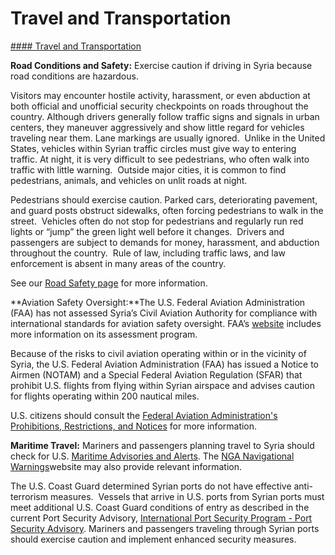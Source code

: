 # Travel and Transportation

[#### Travel and Transportation](javascript:void(0); "Travel and Transportation")

**Road Conditions and Safety:** Exercise caution if driving in Syria because road conditions are hazardous.

Visitors may encounter hostile activity, harassment, or even abduction at both official and unofficial security checkpoints on roads throughout the country. Although drivers generally follow traffic signs and signals in urban centers, they maneuver aggressively and show little regard for vehicles traveling near them. Lane markings are usually ignored.  Unlike in the United States, vehicles within Syrian traffic circles must give way to entering traffic. At night, it is very difficult to see pedestrians, who often walk into traffic with little warning.  Outside major cities, it is common to find pedestrians, animals, and vehicles on unlit roads at night.

Pedestrians should exercise caution. Parked cars, deteriorating pavement, and guard posts obstruct sidewalks, often forcing pedestrians to walk in the street.  Vehicles often do not stop for pedestrians and regularly run red lights or “jump” the green light well before it changes.  Drivers and passengers are subject to demands for money, harassment, and abduction throughout the country.  Rule of law, including traffic laws, and law enforcement is absent in many areas of the country.

See our [Road Safety page](https://travel.state.gov/content/travel/en/international-travel/before-you-go/driving-and-road-safety.html) for more information.

**Aviation Safety Oversight:**The U.S. Federal Aviation Administration (FAA) has not assessed Syria’s Civil Aviation Authority for compliance with international standards for aviation safety oversight. FAA’s [website](https://www.faa.gov/about/initiatives/iasa) includes more information on its assessment program.

Because of the risks to civil aviation operating within or in the vicinity of Syria, the U.S. Federal Aviation Administration (FAA) has issued a Notice to Airmen (NOTAM) and a Special Federal Aviation Regulation (SFAR) that prohibit U.S. flights from flying within Syrian airspace and advises caution for flights operating within 200 nautical miles.

U.S. citizens should consult the [Federal Aviation Administration's Prohibitions, Restrictions, and Notices](https://www.faa.gov/air_traffic/publications/us_restrictions/) for more information.

**Maritime Travel:** Mariners and passengers planning travel to Syria should check for U.S. [Maritime Advisories and Alerts](https://gcc02.safelinks.protection.outlook.com/?url=https%3A%2F%2Fwww.maritime.dot.gov%2Fmsci-advisories&data=05%7C02%7CKramerLM%40state.gov%7C85739bcf877140e1c26308dd6af6a570%7C66cf50745afe48d1a691a12b2121f44b%7C0%7C0%7C638784329743831836%7CUnknown%7CTWFpbGZsb3d8eyJFbXB0eU1hcGkiOnRydWUsIlYiOiIwLjAuMDAwMCIsIlAiOiJXaW4zMiIsIkFOIjoiTWFpbCIsIldUIjoyfQ%3D%3D%7C0%7C%7C%7C&sdata=hXPZxDQITtfWb7%2B8Q5iIA0fqejoKXwYab5ASyie6bKc%3D&reserved=0). The [NGA Navigational Warnings](https://gcc02.safelinks.protection.outlook.com/?url=https%3A%2F%2Fmsi.nga.mil%2FNavWarnings&data=05%7C02%7CKramerLM%40state.gov%7C85739bcf877140e1c26308dd6af6a570%7C66cf50745afe48d1a691a12b2121f44b%7C0%7C0%7C638784329743871349%7CUnknown%7CTWFpbGZsb3d8eyJFbXB0eU1hcGkiOnRydWUsIlYiOiIwLjAuMDAwMCIsIlAiOiJXaW4zMiIsIkFOIjoiTWFpbCIsIldUIjoyfQ%3D%3D%7C0%7C%7C%7C&sdata=GjN8TWA%2FquFD6AQ2g15ydwTRmalU%2F7jx%2BVJpY6Y0s%2Bs%3D&reserved=0)website may also provide relevant information.

The U.S. Coast Guard determined Syrian ports do not have effective anti-terrorism measures.  Vessels that arrive in U.S. ports from Syrian ports must meet additional U.S. Coast Guard conditions of entry as described in the current Port Security Advisory, [International Port Security Program - Port Security Advisory](https://www.dco.uscg.mil/Our-Organization/Assistant-Commandant-for-Prevention-Policy-CG-5P/Inspections-Compliance-CG-5PC-/International-Domestic-Port-Assessment/International-Port-Security-Program-Port-Security-Advisory/). Mariners and passengers traveling through Syrian ports should exercise caution and implement enhanced security measures.